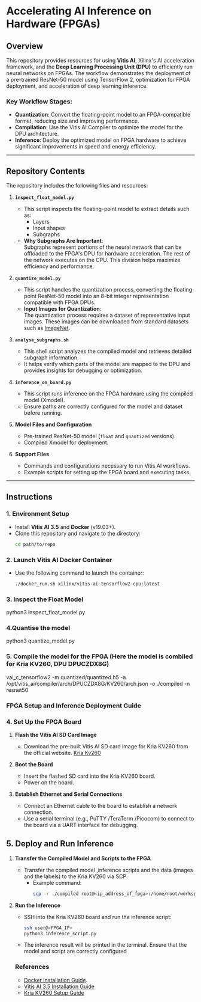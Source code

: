 # Accelerating AI Inference on Hardware (FPGAs)

## Overview

This repository provides resources for using **Vitis AI**, Xilinx's AI acceleration framework, and the **Deep Learning Processing Unit (DPU)** to efficiently run neural networks on FPGAs. The workflow demonstrates the deployment of a pre-trained ResNet-50 model using TensorFlow 2, optimization for FPGA deployment, and acceleration of deep learning inference.

### Key Workflow Stages:
- **Quantization**: Convert the floating-point model to an FPGA-compatible format, reducing size and improving performance.
- **Compilation**: Use the Vitis AI Compiler to optimize the model for the DPU architecture.
- **Inference**: Deploy the optimized model on FPGA hardware to achieve significant improvements in speed and energy efficiency.

---

## Repository Contents

The repository includes the following files and resources:

1. **`inspect_float_model.py`**
   - This script inspects the floating-point model to extract details such as:
     - Layers
     - Input shapes
     - Subgraphs
   - **Why Subgraphs Are Important**:  
     Subgraphs represent portions of the neural network that can be offloaded to the FPGA's DPU for hardware acceleration. The rest of the network executes on the CPU. This division helps maximize efficiency and performance.  
     

2. **`quantize_model.py`**
   - This script handles the quantization process, converting the floating-point ResNet-50 model into an 8-bit integer representation compatible with FPGA DPUs.  
   - **Input Images for Quantization**:  
     The quantization process requires a dataset of representative input images. These images can be downloaded from standard datasets such as [ImageNet](http://www.image-net.org/).

3. **`analyse_subgraphs.sh`**
   - This shell script analyzes the compiled model and retrieves detailed subgraph information.  
   - It helps verify which parts of the model are mapped to the DPU and provides insights for debugging or optimization.

4. **`inference_on_board.py`**
   - This script runs inference on the FPGA hardware using the compiled model (Xmodel).  
   - Ensure paths are correctly configured for the model and dataset before running.

5. **Model Files and Configuration**
   - Pre-trained ResNet-50 model (`float` and `quantized` versions).
   - Compiled Xmodel for deployment.

6. **Support Files**
   - Commands and configurations necessary to run Vitis AI workflows.
   - Example scripts for setting up the FPGA board and executing tasks.

---

## Instructions

### 1. Environment Setup
- Install **Vitis AI 3.5** and **Docker** (v19.03+).  
- Clone this repository and navigate to the directory:
  ```bash
  cd path/to/repo


### 2. Launch Vitis AI Docker Container
- Use the following command to launch the container:
  ```bash
  ./docker_run.sh xilinx/vitis-ai-tensorflow2-cpu:latest


### 3. Inspect the Float Model
python3 inspect_float_model.py


### 4.Quantise the model 
python3 quantize_model.py


### 5. Compile the model for the FPGA (Here the model is combiled for Kria KV260, DPU DPUCZDX8G)
vai_c_tensorflow2 -m quantized/quantized.h5 -a /opt/vitis_ai/compiler/arch/DPUCZDX8G/KV260/arch.json -o ./compiled -n resnet50

### FPGA Setup and Inference Deployment Guide

### 4. Set Up the FPGA Board

1. **Flash the Vitis AI SD Card Image**
   - Download the pre-built Vitis AI SD card image for Kria KV260 from the official website. [Kria Kv260](https://www.xilinx.com/member/forms/download/design-license-xef.html?filename=xilinx-kv260-dpu-v2022.2-v3.0.0.img.gz)

2. **Boot the Board**
   - Insert the flashed SD card into the Kria KV260 board.
   - Power on the board. 

3. **Establish Ethernet and Serial Connections**
   - Connect an Ethernet cable to the board to establish a network connection.
   - Use a serial terminal (e.g., PuTTY /TeraTerm /Picocom) to connect to the board via a UART interface for debugging.

## 5. Deploy and Run Inference
1. **Transfer the Compiled Model and Scripts to the FPGA**
   - Transfer the compiled model ,inference scripts and the data (images and the labels) to the Kria KV260 via SCP
     - Example command:
       ```bash
       scp -r ./compiled root@<ip_address_of_fpga>:/home/root/workspace/

       ```

2. **Run the Inference**
   - SSH into the Kria KV260 board and run the inference script:
     ```bash
     ssh user@<FPGA_IP>
     python3 inference_script.py
     ```

   - The inference result will be printed in the terminal. Ensure that the model and script are correctly configured


   ### References
   - [Docker Installation Guide](https://docs.docker.com/engine/install/ubuntu/).
   - [Vitis AI 3.5 Installation Guide](https://xilinx.github.io/Vitis-AI/3.5/html/docs/install/install.html)
   - [Kria KV260 Setup Guide](https://xilinx.github.io/Vitis-AI/3.0/html/docs/quickstart/mpsoc.html)
